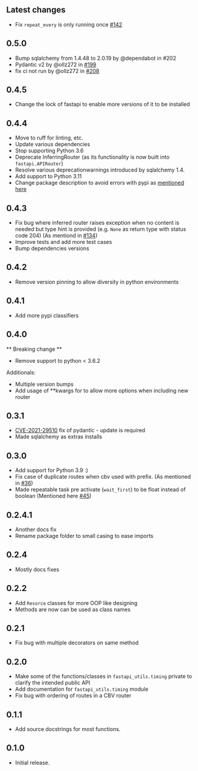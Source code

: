 ## Latest changes

* Fix `repeat_every` is only running once [#142](https://github.com/yuval9313/FastApi-RESTful/pull/142)

## 0.5.0

* Bump sqlalchemy from 1.4.48 to 2.0.19 by @dependabot in #202
* Pydantic v2 by @ollz272 in [#199](https://github.com/yuval9313/FastApi-RESTful/pull/199)
* fix ci not run by @ollz272 in [#208](https://github.com/yuval9313/FastApi-RESTful/pull/208)

## 0.4.5

* Change the lock of fastapi to enable more versions of it to be installed

## 0.4.4

* Move to ruff for linting, etc.
* Update various dependencies
* Stop supporting Python 3.6
* Deprecate InferringRouter (as its functionality is now built into `fastapi.APIRouter`)
* Resolve various deprecationwarnings introduced by sqlalchemy 1.4.
* Add support to Python 3.11
* Change package description to avoid errors with pypi as [mentioned here](https://github.com/yuval9313/FastApi-RESTful/issues/175)

## 0.4.3

* Fix bug where inferred router raises exception when no content is needed but type hint is provided (e.g. `None` as return type with status code 204) (As mentiond in [#134](https://github.com/yuval9313/FastApi-RESTful/pull/134))
* Improve tests and add more test cases
* Bump dependencies versions

## 0.4.2

* Remove version pinning to allow diversity in python environments

## 0.4.1

* Add more pypi classifiers

## 0.4.0

** Breaking change **
* Remove support to python < 3.6.2

Additionals:
* Multiple version bumps
* Add usage of **kwargs for to allow more options when including new router

## 0.3.1

* [CVE-2021-29510](https://github.com/samuelcolvin/pydantic/security/advisories/GHSA-5jqp-qgf6-3pvh) fix of pydantic - update is required
* Made sqlalchemy as extras installs 

## 0.3.0

* Add support for Python 3.9 :)
* Fix case of duplicate routes when cbv used with prefix. (As mentioned in [#36](https://github.com/yuval9313/FastApi-RESTful/pull/36))
* Made repeatable task pre activate (`wait_first`) to be float instead of boolean (Mentioned here [#45](https://github.com/yuval9313/FastApi-RESTful/pull/45)) 

## 0.2.4.1

* Another docs fix
* Rename package folder to small casing to ease imports

## 0.2.4

* Mostly docs fixes

## 0.2.2

* Add `Resorce` classes for more OOP like designing
* Methods are now can be used as class names

## 0.2.1

* Fix bug with multiple decorators on same method 

## 0.2.0

* Make some of the functions/classes in `fastapi_utils.timing` private to clarify the intended public API
* Add documentation for `fastapi_utils.timing` module 
* Fix bug with ordering of routes in a CBV router 

## 0.1.1

* Add source docstrings for most functions.

## 0.1.0

* Initial release.
